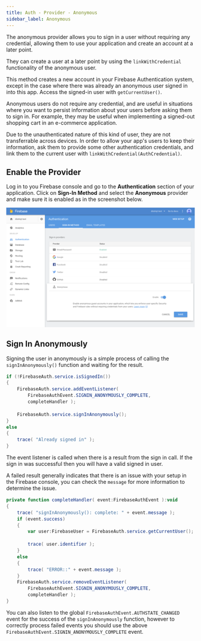 ```yaml
---
title: Auth - Provider - Anonymous
sidebar_label: Anonymous
---
```


The anonymous provider allows you to sign in a user without requiring any credential,
allowing them to use your application and create an account at a later point. 

They can create a user at a later point by using the `linkWithCredential` functionality 
of the anonymous user.

This method creates a new account in your Firebase Authentication system, except 
in the case where there was already an anonymous user signed in into this app. 
Access the signed-in user with `getCurrentUser()`.

Anonymous users do not require any credential, and are useful in situations 
where you want to persist information about your users before asking them to sign in. 
For example, they may be useful when implementing a signed-out shopping cart in an e-commerce application.

Due to the unauthenticated nature of this kind of user, they are not transferrable across devices. 
In order to allow your app's users to keep their information, ask them to provide 
some other authentication credentials, and link them to the current user with 
`linkWithCredential(AuthCredential)`.


## Enable the Provider

Log in to you Firebase console and go to the **Authentication** section of your application.
Click on **Sign-In Method** and select the **Anonymous** provider and make sure it is enabled as in the screenshot below.

![](../images/auth-anonymous-enable.png)


## Sign In Anonymously

Signing the user in anonymously is a simple process of calling the `signInAnonymously()` function and waiting for the result.


```actionscript
if (!FirebaseAuth.service.isSignedIn())
{
	FirebaseAuth.service.addEventListener( 
		FirebaseAuthEvent.SIGNIN_ANONYMOUSLY_COMPLETE, 
		completeHandler );

	FirebaseAuth.service.signInAnonymously();
}
else 
{
	trace( "Already signed in" );
}
```


The event listener is called when there is a result from the sign in call.
If the sign in was successful then you will have a valid signed in user.

A failed result generally indicates that there is an issue with your setup in the Firebase console, 
you can check the `message` for more information to determine the issue.


```actionscript
private function completeHandler( event:FirebaseAuthEvent ):void
{
	trace( "signInAnonymously(): complete: " + event.message );
	if (event.success)
	{
		var user:FirebaseUser = FirebaseAuth.service.getCurrentUser();

		trace( user.identifier );
	}
	else 
	{
		trace( "ERROR::" + event.message );
	}
	FirebaseAuth.service.removeEventListener( 
		FirebaseAuthEvent.SIGNIN_ANONYMOUSLY_COMPLETE, 
		completeHandler );
}
```


You can also listen to the global `FirebaseAuthEvent.AUTHSTATE_CHANGED` event for the success of 
the `signInAnonymously` function, however to correctly process failed events you should use the 
above `FirebaseAuthEvent.SIGNIN_ANONYMOUSLY_COMPLETE` event.
